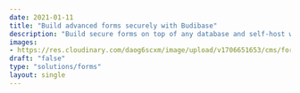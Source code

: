 ```yaml
---
date: 2021-01-11
title: "Build advanced forms securely with Budibase"
description: "Build secure forms on top of any database and self-host within your own infrastructure."
images:
- https://res.cloudinary.com/daog6scxm/image/upload/v1706651653/cms/forms/formsOG_zhodun.png
draft: "false"
type: "solutions/forms"
layout: single
---
```


